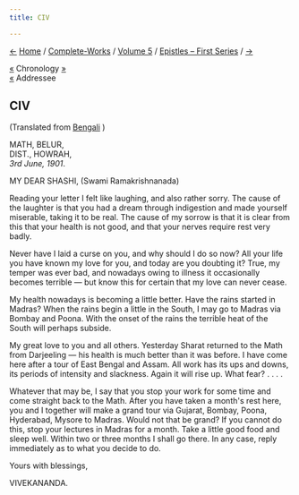 ```yaml
---
title: CIV

---
```

<div>

[←](103_mary.htm) [Home](../../../index.htm) /
[Complete-Works](../../complete_works.htm) / [Volume
5](../volume_5_contents.htm) / [Epistles – First
Series](epistles_first_series_contents.htm) / [→](105_joe.htm)

  

[«](103_mary.htm) Chronology
[»](../../volume_9/letters_fifth_series/198_mrs_hansbrough.htm)  
[«](097_shashi.htm) Addressee

## CIV

(Translated from [Bengali](b8530e5104.pdf) )

MATH, BELUR,  
DIST., HOWRAH,  
*3rd June, 1901*.

MY DEAR SHASHI, (Swami Ramakrishnanada)

Reading your letter I felt like laughing, and also rather sorry. The
cause of the laughter is that you had a dream through indigestion and
made yourself miserable, taking it to be real. The cause of my sorrow is
that it is clear from this that your health is not good, and that your
nerves require rest very badly.

Never have I laid a curse on you, and why should I do so now? All your
life you have known my love for you, and today are you doubting it?
True, my temper was ever bad, and nowadays owing to illness it
occasionally becomes terrible — but know this for certain that my love
can never cease.

My health nowadays is becoming a little better. Have the rains started
in Madras? When the rains begin a little in the South, I may go to
Madras via Bombay and Poona. With the onset of the rains the terrible
heat of the South will perhaps subside.

My great love to you and all others. Yesterday Sharat returned to the
Math from Darjeeling — his health is much better than it was before. I
have come here after a tour of East Bengal and Assam. All work has its
ups and downs, its periods of intensity and slackness. Again it will
rise up. What fear? . . . .

Whatever that may be, I say that you stop your work for some time and
come straight back to the Math. After you have taken a month's rest
here, you and I together will make a grand tour via Gujarat, Bombay,
Poona, Hyderabad, Mysore to Madras. Would not that be grand? If you
cannot do this, stop your lectures in Madras for a month. Take a little
good food and sleep well. Within two or three months I shall go there.
In any case, reply immediately as to what you decide to do.

Yours with blessings,

VIVEKANANDA.

</div>
